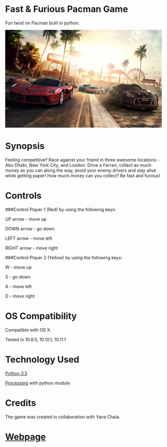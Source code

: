 Fast & Furious Pacman Game
==========================

Fun twist on Pacman built in python.

![Screenshot](/FastFurious.app/Contents/Processing/menu.jpg "Preview")

# Synopsis

Feeling competitive? Race against your friend in three awesome locations - Abu Dhabi, New York City, and London. Drive a Ferrari, collect as much money as you can along the way, avoid your enemy drivers and stay alive while getting paper! How much money can you collect? Be fast and furious!

# Controls

###Control Player 1 (Red) by using the following keys:

UP arrow - move up

DOWN arrow - go down

LEFT arrow - move left

RIGHT arrow - move right

###Control Player 2 (Yellow) by using the following keys:

W - move up

S - go down

A - move left

D - move right

# OS Compatibility

Compatible with OS X. 

Tested in 10.9.5, 10.10.1, 10.11.1

# Technology Used

[Python 3.5](https://www.python.org/)

[Processing](https://processing.org/) with python module

# Credits

The game was created in collaboration with Yana Chala.

# [Webpage](http://brainstorm6334.github.io/Fast-Furious-Pacman-Game/)
